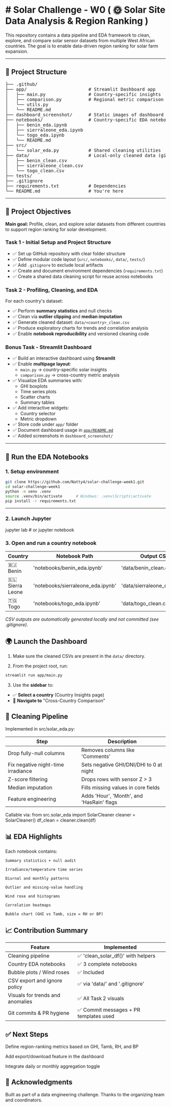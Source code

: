 # # Solar Challenge - W0 ( 🌞 Solar Site Data Analysis & Region Ranking )

This repository contains a data pipeline and EDA framework to clean, explore, and compare solar sensor datasets from multiple West African countries. The goal is to enable data-driven region ranking for solar farm expansion.

---

## 🧭 Project Structure

<pre>
├── .github/
├── app/                       # Streamlit Dashboard app
│   ├── main.py                # Country-specific insights
│   ├── comparison.py          # Regional metric comparison
│   └── utils.py
│   └── README.md
├── dashboard_screenshot/      # Static images of dashboard pages
├── notebooks/                 # Country-specific EDA notebooks
│   ├── benin_eda.ipynb
│   ├── sierraleone_eda.ipynb
│   └── togo_eda.ipynb
│   └── README.md 
├── src/
│   └── solar_eda.py           # Shared cleaning utilities
├── data/                      # Local-only cleaned data (gitignored)
│   ├── benin_clean.csv
│   ├── sierraleone_clean.csv
│   └── togo_clean.csv
├── tests/
├── .gitignore
├── requirements.txt           # Dependencies
└── README.md                  # You're here
</pre>


---

## 📌 Project Objectives

**Main goal:** Profile, clean, and explore solar datasets from different countries to support region ranking for solar development.

### Task 1 - Initial Setup and Project Structure

- ✅ Set up GitHub repository with clear folder structure
- ✅ Define modular code layout (`src/`, `notebooks/`, `data/`, `tests/`)
- ✅ Add `.gitignore` to exclude local artifacts
- ✅ Create and document environment dependencies (`requirements.txt`)
- ✅ Create a shared data cleaning script for reuse across notebooks

### Task 2 - Profiling, Cleaning, and EDA

For each country's dataset:

- ✅ Perform **summary statistics** and null checks  
- ✅ Clean via **outlier clipping** and **median imputation**  
- ✅ Generate cleaned dataset: `data/<country>_clean.csv`  
- ✅ Produce exploratory charts for trends and correlation analysis  
- ✅ Enable **notebook reproducibility** and versioned cleaning code  

### Bonus Task - Streamlit Dashboard

- ✅ Build an interactive dashboard using **Streamlit**
- ✅ Enable **multipage layout**:
  - `main.py` → country-specific solar insights
  - `comparison.py` → cross-country metric analysis
- ✅ Visualize EDA summaries with:
  - GHI boxplots
  - Time series plots
  - Scatter charts
  - Summary tables
- ✅ Add interactive widgets:
  - Country selector
  - Metric dropdown
- ✅ Store code under `app/` folder
- ✅ Document dashboard usage in [`app/README.md`](app/README.md)
- ✅ Added screenshots in `dashboard_screenshot/`

---

## 🚀 Run the EDA Notebooks

### 1. Setup environment

```bash
git clone https://github.com/Natty4/solar-challenge-week1.git
cd solar-challenge-week1
python -m venv .venv
source .venv/bin/activate      # Windows: .venv\Scripts\activate
pip install -r requirements.txt

```
---

### 2. Launch Jupyter

jupyter lab      # or jupyter notebook

### 3. Open and run a country notebook

| Country           | Notebook Path                      | Output CSV                    |
| ----------------- | ---------------------------------- | ----------------------------- |
| 🇧🇯 Benin        | 'notebooks/benin_eda.ipynb'        | 'data/benin_clean.csv'        |
| 🇸🇱 Sierra Leone | 'notebooks/sierraleone_eda.ipynb' | 'data/sierraleone_clean.csv' |
| 🇹🇬 Togo         | 'notebooks/togo_eda.ipynb'         | 'data/togo_clean.csv'         |

*CSV outputs are automatically generated locally and not committed (see .gitignore).*

## 🌍 Launch the Dashboard

1. Make sure the cleaned CSVs are present in the `data/` directory.

2. From the project root, run:

```bash
streamlit run app/main.py
```

3. Use the **sidebar** to:

- ✅ **Select a country** (Country Insights page)
- 🔄 **Navigate to** "Cross-Country Comparison"



## 🔧 Cleaning Pipeline

Implemented in src/solar_eda.py:

| Step                               | Description                               |
| ---------------------------------- | ----------------------------------------- |
| Drop fully-null columns            | Removes columns like 'Comments'           |
| Fix negative night-time irradiance | Sets negative GHI/DNI/DHI to 0 at night   |
| Z-score filtering                  | Drops rows with sensor Z > 3              |
| Median imputation                  | Fills missing values in core fields       |
| Feature engineering                | Adds 'Hour', 'Month', and 'HasRain' flags |

Callable via:
from src.solar_eda import SolarCleaner
cleaner = SolarCleaner()
df_clean = cleaner.clean(df)


## 📊 EDA Highlights

Each notebook contains:

    Summary statistics + null audit

    Irradiance/temperature time series

    Diurnal and monthly patterns

    Outlier and missing-value handling

    Wind rose and histograms

    Correlation heatmaps

    Bubble chart (GHI vs Tamb, size = RH or BP)


## 📈 Contribution Summary

| Feature                          | Implemented                           |
| -------------------------------- | ------------------------------------- |
| Cleaning pipeline                | ✅ 'clean_solar_df()' with helpers     |
| Country EDA notebooks            | ✅ 3 complete notebooks                |
| Bubble plots / Wind roses        | ✅ Included                            |
| CSV export and ignore policy     | ✅ via 'data/' and '.gitignore'        |
| Visuals for trends and anomalies | ✅ All Task 2 visuals                  |
| Git commits & PR hygiene         | ✅ Commit messages + PR templates used |




## ✅ Next Steps

Define region-ranking metrics based on GHI, Tamb, RH, and BP

Add export/download feature in the dashboard

Integrate daily or monthly aggregation toggle



## 🙌 Acknowledgments

Built as part of a data engineering challenge.
Thanks to the organizing team and coordinators.
